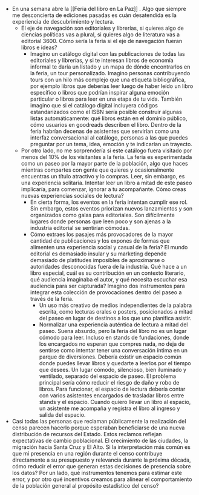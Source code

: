 - En una semana abre la [[Feria del libro en La Paz]] . Algo que siempre me desconcierta de ediciones pasadas es cuán desatendida es la experiencia de descubrimiento y lectura.
	- El eje de navegación son editoriales y librerías, si quieres algo de ciencias políticas vas a plural, si quieres algo de literatura vas a editorial 3600. Cómo sería la feria si el eje de navegación fueran libros e ideas?
		- Imagino un catálogo digital con las publicaciones de todas las editoriales y librerías, y si te interesan libros de economía informal te daría un listado y un mapa de dónde encontrarlos en la feria, un tour personalizado. Imagino personas contribuyendo tours con un hilo más complejo que una etiqueta bibliográfica, por ejemplo libros que deberías leer luego de haber leído un libro específico o libros que podrían inspirar alguna emoción particular o libros para leer en una etapa de tu vida. También imagino que si el catálogo digital incluyera códigos estandarizados como el ISBN sería posible construir algunas listas automáticamente: qué libros están en el dominio público, cómo usuarios en goodreads describen el libro. Dentro de la feria habrían decenas de asistentes que servirían como una interfaz conversacional al catálogo, personas a las que puedes preguntar por un tema, idea, emoción y te indicarían un trayecto.
	- Por otro lado, no me sorprendería si este catálogo fuera visitado por menos del 10% de los visitantes a la feria. La feria es experimentada como un paseo por la mayor parte de la población, algo que haces mientras compartes con gente que quieres y ocasionalmente encuentras un título atractivo y lo compras. Leer, sin embargo, es una experiencia solitaria. Intentar leer un libro a mitad de este paseo implicaría, para comenzar, ignorar a tu acompañante. Cómo creas nuevas experiencias sociales de lectura?
		- En cierta forma, los eventos en la feria intentan cumplir ese rol. Sin embargo, estos eventos priorizan nuevos lanzamientos y son organizados como galas para editoriales. Son difícilmente lugares donde personas que leen poco y son ajenas a la industria editorial se sentirían cómodas.
		- Cómo extraes los pasajes más provocadores de la mayor cantidad de publicaciones y los expones de formas que alimenten una experiencia social y casual de la feria? El mundo editorial es demasiado insular y su marketing depende demasiado de platitudes imposibles de aproximarse o autoridades desconocidas fuera de la industria. Qué hace a un libro especial, cuál es su contribución en un contexto literario, qué audiencia imaginaba el autor, y qué necesita escuchar esa audiencia para ser capturada? Imagino dos instrumentos para integrar esta colección de provocaciones dentro del paseo a través de la feria.
			- Un uso más creativo de medios independientes de la palabra escrita, como lecturas orales o posters, posicionados a mitad del paseo en lugar de destinos a los que uno planifica asistir.
			- Normalizar una experiencia auténtica de lectura a mitad del paseo. Suena absurdo, pero la feria del libro no es un lugar cómodo para leer. Incluso en stands de fundaciones, donde los encargados no esperan que compres nada, no deja de sentirse como intentar tener una conversación íntima en un parque de diversiones. Debería existir un espacio común donde puedes llevar libros y quedarte a leerlos por el tiempo que desees. Un lugar cómodo, silencioso, bien iluminado y ventilado, separado del espacio de paseo. El problema principal sería cómo reducir el riesgo de daño y robo de libros. Para funcionar, el espacio de lectura debería contar con varios asistentes encargados de trasladar libros entre stands y el espacio. Cuando quiero llevar un libro al espacio, un asistente me acompaña y registra el libro al ingreso y salida del espacio.
- Casi todas las personas que reclaman públicamente la realización del censo parecen hacerlo porque esperaban beneficiarse de una nueva distribución de recursos del Estado. Estos reclamos reflejan expectativas de cambio poblacional. El crecimiento de las ciudades, la migración hacia Santa Cruz y El Alto. Si la interpretación más común es  que mi presencia en una región durante el censo contribuye directamente a su presupuesto y relevancia durante la próxima década, cómo reducir el error que generan estas decisiones de presencia sobre los datos? Por un lado, qué instrumentos tenemos para estimar este error, y por otro qué incentivos creamos para alinear el comportamiento de la población general al propósito estadístico del censo?
